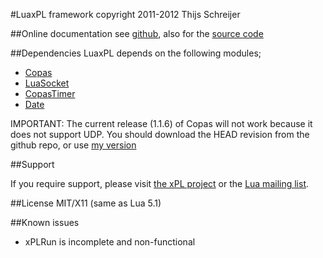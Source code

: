 #LuaxPL framework
copyright 2011-2012 Thijs Schreijer

##Online documentation
see [github](http://tieske.github.com/LuaxPL/), also for the [source code](https://github.com/Tieske/LuaxPL)

##Dependencies
LuaxPL depends on the following modules;

- [Copas](http://keplerproject.github.com/copas/)
- [LuaSocket](http://w3.impa.br/~diego/software/luasocket/)
- [CopasTimer](http://tieske.github.com/CopasTimer/)
- [Date](http://luaforge.net/projects/date/)

IMPORTANT:
The current release (1.1.6) of Copas will not work because it does not support UDP.
You should download the HEAD revision from the github repo, or use [my version](https://github.com/Tieske/copas)

##Support

If you require support, please visit [the xPL project](http://xplproject.org.uk) or the [Lua mailing list](http://www.lua.org/lua-l.html).

##License
MIT/X11 (same as Lua 5.1)

##Known issues
 - xPLRun is incomplete and non-functional